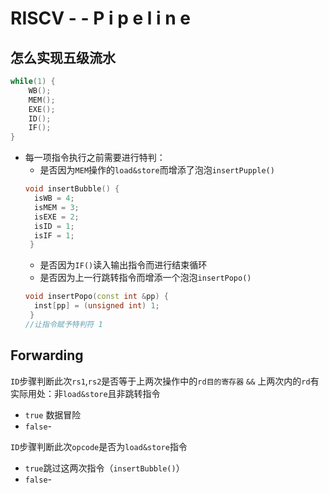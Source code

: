 # RISCV - - P i p e l i n e

 ## 怎么实现五级流水
```cpp
while(1) {
    WB();
    MEM();
    EXE();
    ID();
    IF();
}
```
* 每一项指令执行之前需要进行特判：
  * 是否因为`MEM`操作的`load&store`而增添了泡泡`insertPupple()`
  ```cpp
  void insertBubble() {
    isWB = 4;
    isMEM = 3;
    isEXE = 2;
    isID = 1;
    isIF = 1;
   }
  ```
   * 是否因为`IF()`读入输出指令而进行结束循环
   * 是否因为上一行跳转指令而增添一个泡泡`insertPopo()`
  ```cpp
  void insertPopo(const int &pp) {
    inst[pp] = (unsigned int) 1;
   }
  //让指令赋予特判符 1
   ```
## Forwarding

`ID`步骤判断此次`rs1`,`rs2`是否等于上两次操作中的`rd目的寄存器` `&&` 上两次内的`rd`有实际用处：非`load&store`且非跳转指令
* `true` 数据冒险
* `false`-

`ID`步骤判断此次`opcode`是否为`load&store`指令
* `true`跳过这两次指令（`insertBubble()`）
* `false`-